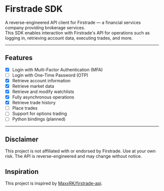 # Firstrade SDK

A reverse-engineered API client for Firstrade — a financial services company providing brokerage services.  
This SDK enables interaction with Firstrade's API for operations such as logging in, retrieving account data, executing trades, and more.

---

## Features

- [x] Login with Multi-Factor Authentication (MFA)
- [ ] Login with One-Time Password (OTP)
- [x] Retrieve account information
- [x] Retrieve market data
- [x] Retrieve and modify watchlists
- [x] Fully asynchronous operations
- [x] Retrieve trade history
- [ ] Place trades
- [ ] Support for options trading
- [ ] Python bindings (planned)

---

## Disclaimer

This project is not affiliated with or endorsed by Firstrade.
Use at your own risk. The API is reverse-engineered and may change without notice.


## Inspiration

This project is inspired by [MaxxRK/firstrade-api](https://github.com/MaxxRK/firstrade-api).
